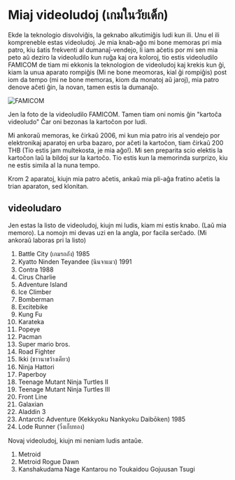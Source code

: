 <link rel="stylesheet" href="https://warut92.github.io/stilo.css">

# Miaj videoludoj (เกมในวัยเด็ก)
Ekde la teknologio disvolviĝis, la geknabo alkutimiĝis ludi kun ili. Unu el ili kompreneble estas videoludoj. Je mia knab-aĝo mi bone memoras pri mia patro, kiu ŝatis frekventi al dumanaĵ-vendejo, li iam aĉetis por mi sen mia peto aŭ deziro la videoludilo kun ruĝa kaj ora koloroj, tio estis videoludilo FAMICOM de tiam mi ekkonis la teknologion de videoludoj kaj krekis kun ĝi, kiam la unua aparato rompiĝis (Mi ne bone meomoras, kial ĝi rompiĝis) post iom da tempo (mi ne bone memoras, kiom da monatoj aŭ jaroj), mia patro denove aĉeti ĝin, la novan, tamen estis la dumanaĵo.

![FAMICOM](https://3.bp.blogspot.com/-MsAx__Bx04Y/VabLHH2a2dI/AAAAAAAA33Q/d1UPRWAQZOM/w1200-h630-p-k-no-nu/original.jpg)

Jen la foto de la videoludilo FAMICOM. Tamen tiam oni nomis ĝin "kartoĉa videoludo" Ĉar oni bezonas la kartoĉon por ludi.

Mi ankoraŭ memoras, ke ĉirkaŭ 2006, mi kun mia patro iris al vendejo por elektronikaj aparatoj en urba bazaro, por aĉeti la kartoĉon, tiam ĉirkaŭ 200 THB (Tio estis jam multekosta, je mia aĝo!). Mi sen preparita scio elektis la kartoĉon laŭ la bildoj sur la kartoĉo. Tio estis kun la memorinda surprizo, kiu ne estis simila al la nuna tempo.

Krom 2 aparatoj, kiujn mia patro aĉetis, ankaŭ mia pli-aĝa fratino aĉetis la trian aparaton, sed klonitan.

## videoludaro
Jen estas la listo de videoludoj, kiujn mi ludis, kiam mi estis knabo. (Laŭ mia memoro). La nomojn mi devas uzi en la angla, por facila serĉado.
(Mi ankoraŭ laboras pri la listo)

1. Battle City (เกมรถถัง) 1985
2. Kyatto Ninden Teyandee (นินจาแมว) 1991
3. Contra 1988
4. Cirus Charlie
5. Adventure Island
6. Ice Climber
7. Bomberman
8. Excitebike
9. Kung Fu
10. Karateka
11. Popeye
12. Pacman
13. Super mario bros.
14. Road Fighter
15. Ikki (ชาวนาขว้างเคียว)
16. Ninja Hattori
17. Paperboy
18. Teenage Mutant Ninja Turtles II
19. Teenage Mutant Ninja Turtles III
20. Front Line
21. Galaxian
22. Aladdin 3
23. Antarctic Adventure (Kekkyoku Nankyoku Daibōken) 1985
24. Lode Runner (วิ่งเก็บทอง)

Novaj videoludoj, kiujn mi neniam ludis antaŭe.

1. Metroid
1. Metroid Rogue Dawn
2. Kanshakudama Nage Kantarou no Toukaidou Gojuusan Tsugi
